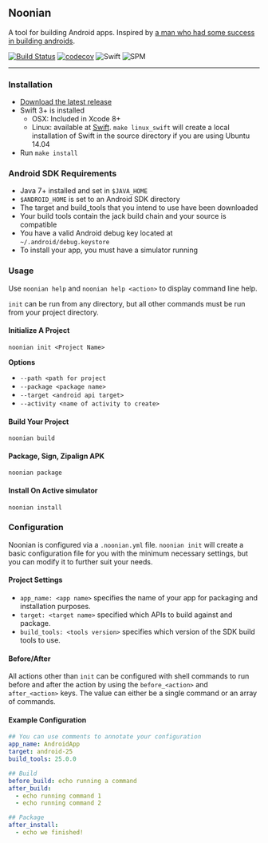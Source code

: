 ## Noonian

A tool for building Android apps. Inspired by [a man who had some success in
building androids](http://memory-alpha.wikia.com/wiki/Noonian_Soong).

[![Build Status](https://travis-ci.org/scottrhoyt/Noonian.svg?branch=master)](https://travis-ci.org/scottrhoyt/Noonian)
[![codecov](https://codecov.io/gh/scottrhoyt/Noonian/branch/master/graph/badge.svg)](https://codecov.io/gh/scottrhoyt/Noonian)
![Swift](https://img.shields.io/badge/Swift-3.0-orange.svg)
![SPM](https://img.shields.io/badge/SPM-Compatible-green.svg)

--------------

### Installation

* [Download the latest release](https://github.com/scottrhoyt/Noonian/releases)
* Swift 3+ is installed
  * OSX: Included in Xcode 8+
  * Linux: available at [Swift](http://www.swift.org). `make linux_swift` will
    create a local installation of Swift in the source directory if you are
    using Ubuntu 14.04
* Run `make install`

### Android SDK Requirements

* Java 7+ installed and set in `$JAVA_HOME`
* `$ANDROID_HOME` is set to an Android SDK directory
* The target and build_tools that you intend to use have been downloaded
* Your build tools contain the jack build chain and your source is compatible
* You have a valid Android debug key located at `~/.android/debug.keystore`
* To install your app, you must have a simulator running

### Usage

Use `noonian help` and `noonian help <action>` to display command line help.

`init` can be run from any directory, but all other commands must be run from
your project directory.

#### Initialize A Project

`noonian init <Project Name>`

**Options**

* `--path <path for project`
* `--package <package name>`
* `--target <android api target>`
* `--activity <name of activity to create>`

#### Build Your Project

`noonian build`

#### Package, Sign, Zipalign APK

`noonian package`

#### Install On Active simulator

`noonian install`

### Configuration

Noonian is configured via a `.noonian.yml` file. `noonian init` will create a
basic configuration file for you with the minimum necessary settings, but you
can modify it to further suit your needs.

#### Project Settings

* `app_name: <app name>` specifies the name of your app for packaging and
  installation purposes.
* `target: <target name>` specified which APIs to build against and package.
* `build_tools: <tools version>` specifies which version of the SDK build tools
  to use.

#### Before/After

All actions other than `init` can be configured with shell commands to run
before and after the action by using the `before_<action>` and `after_<action>`
keys. The value can either be a single command or an array of commands.

#### Example Configuration

```yaml
## You can use comments to annotate your configuration
app_name: AndroidApp
target: android-25
build_tools: 25.0.0

## Build
before_build: echo running a command
after_build:
  - echo running command 1
  - echo running command 2

## Package
after_install:
  - echo we finished!
```
